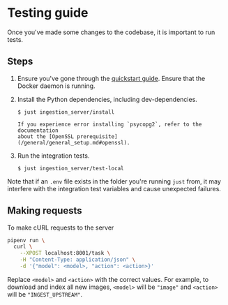 # Testing guide

Once you've made some changes to the codebase, it is important to run tests.

## Steps

1. Ensure you've gone through the
   [quickstart guide](/ingestion_server/guides/quickstart.md). Ensure that the
   Docker daemon is running.

2. Install the Python dependencies, including dev-dependencies.

   ```console
   $ just ingestion_server/install
   ```

   ```{caution}
   If you experience error installing `psycopg2`, refer to the documentation
   about the [OpenSSL prerequisite](/general/general_setup.md#openssl).
   ```

3. Run the integration tests.

   ```console
   $ just ingestion_server/test-local
   ```
Note that if an `.env` file exists in the folder you're running `just` from, it may
interfere with the integration test variables and cause unexpected failures.

## Making requests

To make cURL requests to the server

```bash
pipenv run \
  curl \
    --XPOST localhost:8001/task \
    -H "Content-Type: application/json" \
    -d '{"model": <model>, "action": <action>}'
```

Replace `<model>` and `<action>` with the correct values. For example, to
download and index all new images, `<model>` will be `"image"` and `<action>`
will be `"INGEST_UPSTREAM"`.